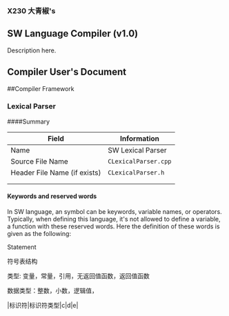### X230 大青椒's
## SW Language Compiler (v1.0) 

Description here.

## Compiler User's Document 





##Compiler Framework

### Lexical Parser

####Summary

| Field                        | Information          |
| ---------------------------- | -------------------- |
| Name                         | SW Lexical Parser    |
| Source File Name             | `CLexicalParser.cpp` |
| Header File Name (if exists) | `CLexicalParser.h`   |
|                              |                      |
|                              |                      |

#### Keywords and reserved words

In SW language, an symbol can be keywords, variable names, or operators. Typically, when defining this language, it's not allowed to define a variable, a function with these reserved words. Here the definition of these words is given as the following:

Statement





符号表结构



类型: 变量，常量，引用，无返回值函数，返回值函数

数据类型：整数，小数，逻辑值，

|标识符|标识符类型|c|d|e|



